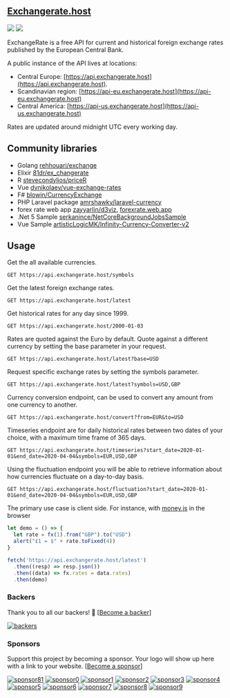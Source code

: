 ## [Exchangerate.host](https://exchangerate.host)

[![](https://img.shields.io/static/v1?label=Sponsor&message=%E2%9D%A4&logo=Kofi&color=%23fe8e86)](https://ko-fi.com/X8X5261MF)
[![](https://img.shields.io/static/v1?label=Sponsor&message=%E2%9D%A4&logo=Github&color=%23fe8e86)](https://github.com/sponsors/arzzen)

ExchangeRate is a free API for current and historical foreign exchange rates published by the European Central Bank.

A public instance of the API lives at locations:
- Central Europe: [https://api.exchangerate.host](https://api.exchangerate.host).
- Scandinavian region: [https://api-eu.exchangerate.host](https://api-eu.exchangerate.host)
- Central America: [https://api-us.exchangerate.host](https://api-us.exchangerate.host)

Rates are updated around midnight UTC every working day.

## Community libraries

- Golang [rehhouari/exchange](https://github.com/rehhouari/exchange)
- Elixir [81dr/ex_changerate](https://github.com/81dr/ex_changerate)
- R [stevecondylios/priceR](https://github.com/stevecondylios/priceR)
- Vue [dvnikolaev/vue-exchange-rates](https://github.com/dvnikolaev/vue-exchange-rates)
- F# [blowin/CurrencyExchange](https://github.com/blowin/CurrencyExchange)
- PHP Laravel package [amrshawky/laravel-currency](https://github.com/amrshawky/laravel-currency)
- forex rate web app [zayyarlin/d3viz](https://github.com/zayyarlin/d3viz), [forexrate.web.app](https://forexrate.web.app/)
- .Net 5 Sample [serkanince/NetCoreBackgroundJobsSample](https://github.com/serkanince/NetCoreBackgroundJobsSample)
- Vue Sample [artisticLogicMK/Infinity-Currency-Converter-v2](https://github.com/artisticLogicMK/Infinity-Currency-Converter-v2)

## Usage

Get the all available currencies.

```http
GET https://api.exchangerate.host/symbols
```

Get the latest foreign exchange rates.

```http
GET https://api.exchangerate.host/latest
```

Get historical rates for any day since 1999.

```http
GET https://api.exchangerate.host/2000-01-03
```

Rates are quoted against the Euro by default. Quote against a different currency by setting the base parameter in your request.

```http
GET https://api.exchangerate.host/latest?base=USD
```

Request specific exchange rates by setting the symbols parameter.

```http
GET https://api.exchangerate.host/latest?symbols=USD,GBP
```

Currency conversion endpoint, can be used to convert any amount from one currency to another. 

```http
GET https://api.exchangerate.host/convert?from=EUR&to=USD
```

Timeseries endpoint are for daily historical rates between two dates of your choice, with a maximum time frame of 365 days.

```http
GET https://api.exchangerate.host/timeseries?start_date=2020-01-01&end_date=2020-04-04&symbols=EUR,USD,GBP
```

Using the fluctuation endpoint you will be able to retrieve information about how currencies fluctuate on a day-to-day basis. 

```http
GET https://api.exchangerate.host/fluctuation?start_date=2020-01-01&end_date=2020-04-04&symbols=EUR,USD,GBP
```

The primary use case is client side. For instance, with [money.js](https://openexchangerates.github.io/money.js/) in the browser

```js
let demo = () => {
  let rate = fx(1).from("GBP").to("USD")
  alert("£1 = $" + rate.toFixed(4))
}

fetch('https://api.exchangerate.host/latest')
  .then((resp) => resp.json())
  .then((data) => fx.rates = data.rates)
  .then(demo)
```

### Backers

Thank you to all our backers! 🙏 [[Become a backer](https://opencollective.com/exchangeratehost#backer)]

[![backers](https://opencollective.com/exchangeratehost/backers.svg?width=890)](https://opencollective.com/exchangeratehost#backers)

### Sponsors

Support this project by becoming a sponsor. Your logo will show up here with a link to your website. [[Become a sponsor](https://opencollective.com/exchangeratehost#sponsor)]

[![sponsor81](https://user-images.githubusercontent.com/6382002/130024560-65bb49a6-c7e9-48f9-8427-a29d8ff2a3db.png)](https://quaestor.com/?utm_source=github&utm_category=sponsor)
[![sponsor0](https://opencollective.com/exchangeratehost/sponsor/0/avatar.svg?v=1)](https://opencollective.com/exchangeratehost/sponsor/0/website)
[![sponsor1](https://opencollective.com/exchangeratehost/sponsor/1/avatar.svg)](https://opencollective.com/exchangeratehost/sponsor/1/website)
[![sponsor2](https://opencollective.com/exchangeratehost/sponsor/2/avatar.svg)](https://opencollective.com/exchangeratehost/sponsor/2/website)
[![sponsor3](https://opencollective.com/exchangeratehost/sponsor/3/avatar.svg)](https://opencollective.com/exchangeratehost/sponsor/3/website)
[![sponsor4](https://opencollective.com/exchangeratehost/sponsor/4/avatar.svg)](https://opencollective.com/exchangeratehost/sponsor/4/website)
[![sponsor5](https://opencollective.com/exchangeratehost/sponsor/5/avatar.svg)](https://opencollective.com/exchangeratehost/sponsor/5/website)
[![sponsor6](https://opencollective.com/exchangeratehost/sponsor/6/avatar.svg)](https://opencollective.com/exchangeratehost/sponsor/6/website)
[![sponsor7](https://opencollective.com/exchangeratehost/sponsor/7/avatar.svg)](https://opencollective.com/exchangeratehost/sponsor/7/website)
[![sponsor8](https://opencollective.com/exchangeratehost/sponsor/8/avatar.svg)](https://opencollective.com/exchangeratehost/sponsor/8/website)
[![sponsor9](https://opencollective.com/exchangeratehost/sponsor/9/avatar.svg)](https://opencollective.com/exchangeratehost/sponsor/9/website)

